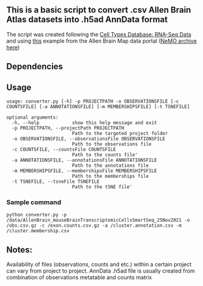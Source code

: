 ## This is a basic script to convert .csv Allen Brain Atlas datasets into .h5ad AnnData format

The script was created following the [Cell Types Database: RNA-Seq Data](https://portal.brain-map.org/atlases-and-data/rnaseq) and using [this](https://knowledge.brain-map.org/data/CCDLINBDBP7KYYBOXOJ/summary) example from the Allen Brain Map data portal ([NeMO archive here](http://data.nemoarchive.org/biccn/grant/u19_zeng/zeng/transcriptome/scell/SSv4/mouse/processed/analysis/SMARTer_cells_MOp/))

## Dependencies

## Usage

```
usage: converter.py [-h] -p PROJECTPATH -o OBSERVATIONSFILE [-c COUNTSFILE] [-a ANNOTATIONSFILE] [-m MEMBERSHIPSFILE] [-t TSNEFILE]

optional arguments:
  -h, --help            show this help message and exit
  -p PROJECTPATH, --projectPath PROJECTPATH
                        Path to the targeted project folder
  -o OBSERVATIONSFILE, --observationsFile OBSERVATIONSFILE
                        Path to the observations file
  -c COUNTSFILE, --countsFile COUNTSFILE
                        Path to the counts file'
  -a ANNOTATIONSFILE, --annotationsFile ANNOTATIONSFILE
                        Path to the annotations file
  -m MEMBERSHIPSFILE, --membershipsFile MEMBERSHIPSFILE
                        Path to the memberships file
  -t TSNEFILE, --tsneFile TSNEFILE
                        Path to the tSNE file'
```

### Sample command
```python converter.py -p /data/AllenBrain_mouseBrainTranscriptomicCellsSmartSeq_25Nov2021 -o /obs.csv.gz -c /exon.counts.csv.gz -a /cluster.annotation.csv -m /cluster.membership.csv```

## Notes:
Availability of files (observations, counts and etc.) within a certain project can vary from project to project. AnnData .h5ad file is usually created from combination of observations metatable and counts matrix
